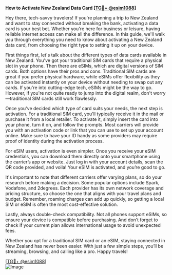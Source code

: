 **How to Activate New Zealand Data Card [[TG💪+ @esim1088](https://t.me/s/esim1088)]**

Hey there, tech-savvy travelers! If you're planning a trip to New Zealand and want to stay connected without breaking the bank, activating a data card is your best bet. Whether you're here for business or leisure, having reliable internet access can make all the difference. In this guide, we'll walk you through everything you need to know about activating a New Zealand data card, from choosing the right type to setting it up on your device.

First things first, let's talk about the different types of data cards available in New Zealand. You've got your traditional SIM cards that require a physical slot in your phone. Then there are eSIMs, which are digital versions of SIM cards. Both options have their pros and cons. Traditional SIM cards are great if you prefer physical hardware, while eSIMs offer flexibility as they can be activated instantly on your device without needing to swap out any cards. If you're into cutting-edge tech, eSIMs might be the way to go. However, if you're not quite ready to jump into the digital realm, don't worry—traditional SIM cards still work flawlessly.

Once you've decided which type of card suits your needs, the next step is activation. For a traditional SIM card, you'll typically receive it in the mail or purchase it from a local retailer. To activate it, simply insert the card into your phone, turn it on, and follow the prompts. Most carriers will provide you with an activation code or link that you can use to set up your account online. Make sure to have your ID handy as some providers may require proof of identity during the activation process.

For eSIM users, activation is even simpler. Once you receive your eSIM credentials, you can download them directly onto your smartphone using the carrier’s app or website. Just log in with your account details, scan the QR code provided, and voila! Your eSIM is activated, and you’re good to go.

It's important to note that different carriers offer varying plans, so do your research before making a decision. Some popular options include Spark, Vodafone, and 2degrees. Each provider has its own network coverage and pricing structure, so choose the one that aligns with your travel plans and budget. Remember, roaming charges can add up quickly, so getting a local SIM or eSIM is often the most cost-effective solution.

Lastly, always double-check compatibility. Not all phones support eSIMs, so ensure your device is compatible before purchasing. And don’t forget to check if your current plan allows international usage to avoid unexpected fees.

Whether you opt for a traditional SIM card or an eSIM, staying connected in New Zealand has never been easier. With just a few simple steps, you’ll be streaming, browsing, and calling like a pro. Happy travels!

[[TG💪+ @esim1088](https://t.me/s/esim1088)]  
![Image](https://i.postimg.cc/Y0z9fWf4/image.png)